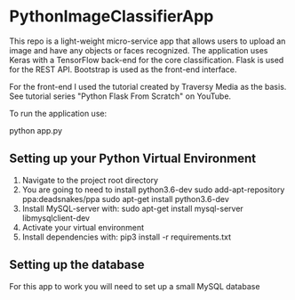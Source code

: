 # PythonImageClassifierApp

This repo is a light-weight micro-service app that allows users to upload an image and have any objects or faces recognized. The application uses Keras with a TensorFlow back-end for the core classification. Flask is used for the REST API. Bootstrap is used as the front-end interface.

For the front-end I used the tutorial created by Traversy Media as the basis. See tutorial series "Python Flask From Scratch" on YouTube.

To run the application use:

python app.py

## Setting up your Python Virtual Environment
1. Navigate to the project root directory
2. You are going to need to install python3.6-dev
  sudo add-apt-repository ppa:deadsnakes/ppa
  sudo apt-get install python3.6-dev
3. Install MySQL-server with: sudo apt-get install mysql-server libmysqlclient-dev
4. Activate your virtual environment
5. Install dependencies with: pip3 install -r requirements.txt

## Setting up the database
For this app to work you will need to set up a small MySQL database
